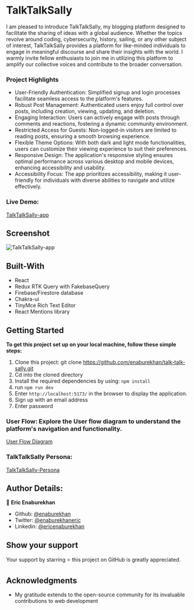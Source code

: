 # TalkTalkSally

I am pleased to introduce TalkTalkSally, my blogging platform designed to facilitate the sharing of ideas with a global audience. Whether the topics revolve around coding, cybersecurity, history, sailing, or any other subject of interest, TalkTalkSally provides a platform for like-minded individuals to engage in meaningful discourse and share their insights with the world. I warmly invite fellow enthusiasts to join me in utilizing this platform to amplify our collective voices and contribute to the broader conversation.

### Project Highlights

- User-Friendly Authentication: Simplified signup and login processes facilitate seamless access to the platform's features.
- Robust Post Management: Authenticated users enjoy full control over posts, including creation, viewing, updating, and deletion.
- Engaging Interaction: Users can actively engage with posts through comments and reactions, fostering a dynamic community environment.
- Restricted Access for Guests: Non-logged-in visitors are limited to reading posts, ensuring a smooth browsing experience.
- Flexible Theme Options: With both dark and light mode functionalities, users can customize their viewing experience to suit their preferences.
- Responsive Design: The application's responsive styling ensures optimal performance across various desktop and mobile devices, enhancing accessibility and usability.
- Accessibility Focus: The app prioritizes accessibility, making it user-friendly for individuals with diverse abilities to navigate and utilize effectively.

### Live Demo:

[TalkTalkSally-app](https://talk-talk-sally-blog.netlify.app)

## Screenshot

![TalkTalkSally-app](https://github.com/enaburekhan/talk-talk-sally/assets/51296741/59144613-c59d-44b1-a4cd-31d13dafbc57)

## Built-With

- React
- Redux RTK Query with FakebaseQuery
- Firebase/Firestore database
- Chakra-ui
- TinyMce Rich Text Editor
- React Mentions library

## Getting Started

**To get this project set up on your local machine, follow these simple steps:**

1. Clone this project: git clone https://github.com/enaburekhan/talk-talk-sally.git
2. Cd into the cloned directory
3. Install the required dependencies by using: `npm install`
4. run `npm run dev`
5. Enter `http://localhost:5173/` in the browser to display the application.
6. Sign up with an email address
7. Enter password

### User Flow: Explore the User flow diagram to understand the platform's navigation and functionality.

[User Flow Diagram](https://www.figma.com/file/cECuBfzfqbf3SRqzLjYNAS/User-flow-Diagram?type=whiteboard&node-id=0%3A1&t=EaCekOzbMEMBlSCI-1)

### TalkTalkSally Persona:

[TalkTalkSally-Persona](https://docs.google.com/document/d/1Wv_gUCJhS3Ef9haIkkjS0rfZDTxoJ0aJMBY7zFKEiZ0/edit?usp=sharing)

## Author Details:

👤 **Eric Enaburekhan**

- Github: [@enaburekhan](https://github.com/enaburekhan)
- Twitter: [@enaburekhaneric](https://twitter.com/enaburekhaneric)
- Linkedin: [@ericenaburekhan](https://www.linkedin.com/in/eric-enaburekhan-801a28100/)

## Show your support

Your support by starring ⭐ this project on GitHub is greatly appreciated.

## Acknowledgments

- My gratitude extends to the open-source community for its invaluable contributions to web development
